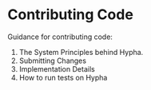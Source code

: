 # Contributing Code

Guidance for contributing code:

1. The System Principles behind Hypha.
2. Submitting Changes
3. Implementation Details
4. How to run tests on Hypha
